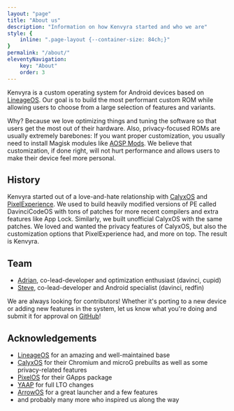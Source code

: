 ```yaml
---
layout: "page"
title: "About us"
description: "Information on how Kenvyra started and who we are"
style: {
    inline: ".page-layout {--container-size: 84ch;}"
}
permalink: "/about/"
eleventyNavigation:
    key: "About"
    order: 3
---
```


Kenvyra is a custom operating system for Android devices based on [LineageOS](https://lineageos.org/). Our goal is to build the most performant custom ROM while allowing users to choose from a large selection of features and variants.

Why? Because we love optimizing things and tuning the software so that users get the most out of their hardware. Also, privacy-focused ROMs are usually extremely barebones: If you want proper customization, you usually need to install Magisk modules like [AOSP Mods](https://github.com/siavash79/AOSPMods). We believe that customization, if done right, will not hurt performance and allows users to make their device feel more personal.

## History

Kenvyra started out of a love-and-hate relationship with [CalyxOS](https://calyxos.org/) and [PixelExperience](https://download.pixelexperience.org/). We used to build heavily modified versions of PE called DavinciCodeOS with tons of patches for more recent compilers and extra features like App Lock. Similarly, we built unofficial CalyxOS with the same patches. We loved and wanted the privacy features of CalyxOS, but also the customization options that PixelExperience had, and more on top. The result is Kenvyra.

## Team

- [Adrian](https://github.com/Gelbpunkt/), co-lead-developer and optimization enthusiast (davinci, cupid)
- [Steve](https://github.com/Diniboy1123/), co-lead-developer and Android specialist (davinci, redfin)

We are always looking for contributors! Whether it's porting to a new device or adding new features in the system, let us know what you're doing and submit it for approval on [GitHub](https://github.com/Kenvyra/)!

## Acknowledgements

- [LineageOS](https://lineageos.org/) for an amazing and well-maintained base
- [CalyxOS](https://calyxos.org/) for their Chromium and microG prebuilts as well as some privacy-related features
- [PixelOS](https://pixelos.net/) for their GApps package
- [YAAP](https://github.com/YAAP/) for full LTO changes
- [ArrowOS](https://arrowos.net/) for a great launcher and a few features
- and probably many more who inspired us along the way
